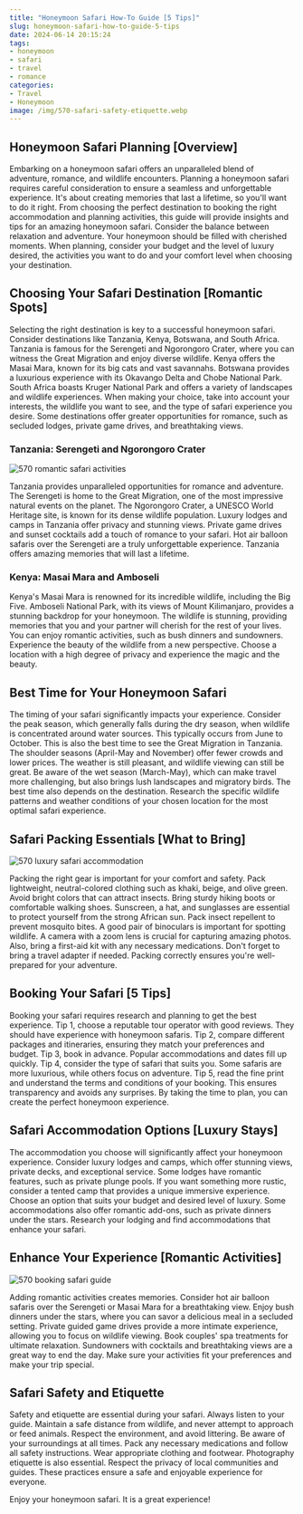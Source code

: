 ```yaml
---
title: "Honeymoon Safari How-To Guide [5 Tips]"
slug: honeymoon-safari-how-to-guide-5-tips
date: 2024-06-14 20:15:24
tags:
- honeymoon
- safari
- travel
- romance
categories:
- Travel
- Honeymoon
image: /img/570-safari-safety-etiquette.webp 
---
```

## Honeymoon Safari Planning [Overview]

Embarking on a honeymoon safari offers an unparalleled blend of adventure, romance, and wildlife encounters. Planning a honeymoon safari requires careful consideration to ensure a seamless and unforgettable experience. It's about creating memories that last a lifetime, so you'll want to do it right. From choosing the perfect destination to booking the right accommodation and planning activities, this guide will provide insights and tips for an amazing honeymoon safari. Consider the balance between relaxation and adventure. Your honeymoon should be filled with cherished moments. When planning, consider your budget and the level of luxury desired, the activities you want to do and your comfort level when choosing your destination.

## Choosing Your Safari Destination [Romantic Spots]

Selecting the right destination is key to a successful honeymoon safari. Consider destinations like Tanzania, Kenya, Botswana, and South Africa. Tanzania is famous for the Serengeti and Ngorongoro Crater, where you can witness the Great Migration and enjoy diverse wildlife. Kenya offers the Masai Mara, known for its big cats and vast savannahs. Botswana provides a luxurious experience with its Okavango Delta and Chobe National Park. South Africa boasts Kruger National Park and offers a variety of landscapes and wildlife experiences. When making your choice, take into account your interests, the wildlife you want to see, and the type of safari experience you desire. Some destinations offer greater opportunities for romance, such as secluded lodges, private game drives, and breathtaking views.

### Tanzania: Serengeti and Ngorongoro Crater

![570 romantic safari activities](/img/570-romantic-safari-activities.webp)

Tanzania provides unparalleled opportunities for romance and adventure. The Serengeti is home to the Great Migration, one of the most impressive natural events on the planet. The Ngorongoro Crater, a UNESCO World Heritage site, is known for its dense wildlife population. Luxury lodges and camps in Tanzania offer privacy and stunning views. Private game drives and sunset cocktails add a touch of romance to your safari. Hot air balloon safaris over the Serengeti are a truly unforgettable experience. Tanzania offers amazing memories that will last a lifetime.

### Kenya: Masai Mara and Amboseli

Kenya's Masai Mara is renowned for its incredible wildlife, including the Big Five. Amboseli National Park, with its views of Mount Kilimanjaro, provides a stunning backdrop for your honeymoon. The wildlife is stunning, providing memories that you and your partner will cherish for the rest of your lives. You can enjoy romantic activities, such as bush dinners and sundowners. Experience the beauty of the wildlife from a new perspective. Choose a location with a high degree of privacy and experience the magic and the beauty.

## Best Time for Your Honeymoon Safari

The timing of your safari significantly impacts your experience. Consider the peak season, which generally falls during the dry season, when wildlife is concentrated around water sources. This typically occurs from June to October. This is also the best time to see the Great Migration in Tanzania. The shoulder seasons (April-May and November) offer fewer crowds and lower prices. The weather is still pleasant, and wildlife viewing can still be great. Be aware of the wet season (March-May), which can make travel more challenging, but also brings lush landscapes and migratory birds. The best time also depends on the destination. Research the specific wildlife patterns and weather conditions of your chosen location for the most optimal safari experience.

## Safari Packing Essentials [What to Bring]

![570 luxury safari accommodation](/img/570-luxury-safari-accommodation.webp)

Packing the right gear is important for your comfort and safety. Pack lightweight, neutral-colored clothing such as khaki, beige, and olive green. Avoid bright colors that can attract insects. Bring sturdy hiking boots or comfortable walking shoes. Sunscreen, a hat, and sunglasses are essential to protect yourself from the strong African sun. Pack insect repellent to prevent mosquito bites. A good pair of binoculars is important for spotting wildlife. A camera with a zoom lens is crucial for capturing amazing photos. Also, bring a first-aid kit with any necessary medications. Don't forget to bring a travel adapter if needed. Packing correctly ensures you're well-prepared for your adventure.

## Booking Your Safari [5 Tips]

Booking your safari requires research and planning to get the best experience. Tip 1, choose a reputable tour operator with good reviews. They should have experience with honeymoon safaris. Tip 2, compare different packages and itineraries, ensuring they match your preferences and budget. Tip 3, book in advance. Popular accommodations and dates fill up quickly. Tip 4, consider the type of safari that suits you. Some safaris are more luxurious, while others focus on adventure. Tip 5, read the fine print and understand the terms and conditions of your booking. This ensures transparency and avoids any surprises. By taking the time to plan, you can create the perfect honeymoon experience.

## Safari Accommodation Options [Luxury Stays]

The accommodation you choose will significantly affect your honeymoon experience. Consider luxury lodges and camps, which offer stunning views, private decks, and exceptional service. Some lodges have romantic features, such as private plunge pools. If you want something more rustic, consider a tented camp that provides a unique immersive experience. Choose an option that suits your budget and desired level of luxury. Some accommodations also offer romantic add-ons, such as private dinners under the stars. Research your lodging and find accommodations that enhance your safari.

## Enhance Your Experience [Romantic Activities]

![570 booking safari guide](/img/570-booking-safari-guide.webp)

Adding romantic activities creates memories. Consider hot air balloon safaris over the Serengeti or Masai Mara for a breathtaking view. Enjoy bush dinners under the stars, where you can savor a delicious meal in a secluded setting. Private guided game drives provide a more intimate experience, allowing you to focus on wildlife viewing. Book couples' spa treatments for ultimate relaxation. Sundowners with cocktails and breathtaking views are a great way to end the day. Make sure your activities fit your preferences and make your trip special.

## Safari Safety and Etiquette

Safety and etiquette are essential during your safari. Always listen to your guide. Maintain a safe distance from wildlife, and never attempt to approach or feed animals. Respect the environment, and avoid littering. Be aware of your surroundings at all times. Pack any necessary medications and follow all safety instructions. Wear appropriate clothing and footwear. Photography etiquette is also essential. Respect the privacy of local communities and guides. These practices ensure a safe and enjoyable experience for everyone.

Enjoy your honeymoon safari. It is a great experience!

